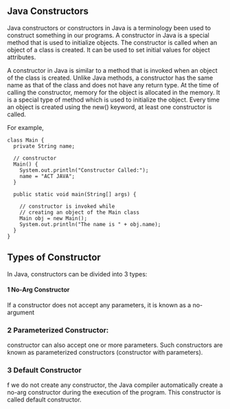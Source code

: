 ## Java Constructors
Java constructors or constructors in Java is a terminology been used to construct something in our programs. 
A constructor in Java is a special method that is used to initialize objects.
The constructor is called when an object of a class is created. It can be used to set initial values for object attributes.

A constructor in Java is similar to a method that is invoked when an object of the class is created.
Unlike Java methods, a constructor has the same name as that of the class and does not have any return type. 
At the time of calling the constructor, memory for the object is allocated in the memory.
It is a special type of method which is used to initialize the object. 
Every time an object is created using the new() keyword, at least one constructor is called.

For example,

```
class Main {
  private String name;

  // constructor
  Main() {
    System.out.println("Constructor Called:");
    name = "ACT JAVA";
  }

  public static void main(String[] args) {

    // constructor is invoked while
    // creating an object of the Main class
    Main obj = new Main();
    System.out.println("The name is " + obj.name);
  }
}
```


## Types of Constructor
In Java, constructors can be divided into 3 types:

  #### 1 No-Arg Constructor
  If a constructor does not accept any parameters, it is known as a no-argument
  
  ### 2 Parameterized Constructor:
  constructor can also accept one or more parameters. Such constructors are known as parameterized constructors (constructor with parameters).
  ### 3 Default Constructor
  f we do not create any constructor, the Java compiler automatically create a no-arg constructor during the execution of the program. This constructor is called default constructor.
